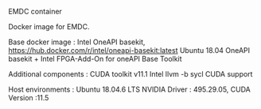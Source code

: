 EMDC container

Docker image for EMDC.

Base docker image : 
	Intel OneAPI basekit, https://hub.docker.com/r/intel/oneapi-basekit:latest
	Ubuntu 18.04
	OneAPI basekit
	+ Intel FPGA-Add-On for oneAPI Base Toolkit

Additional components :
	CUDA toolkit v11.1
	Intel llvm -b sycl CUDA support

Host environments :
	Ubuntu 18.04.6 LTS
        NVIDIA Driver : 495.29.05, CUDA Version :11.5

